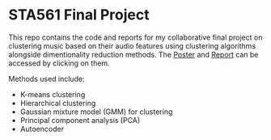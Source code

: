 # STA561 Final Project
This repo contains the code and reports for my collaborative final project on clustering music based on their audio features using clustering algorithms alongside dimentionality reduction methods. The [Poster](https://github.com/Eric-Su-2718/Music-Feature-Project/blob/master/STA561_Final_Project_Poster.pdf) and [Report](https://github.com/Eric-Su-2718/Music-Feature-Project/blob/master/STA561_Final_Project_report.pdf) can be accessed by clicking on them.

Methods used include:
* K-means clustering
* Hierarchical clustering
* Gaussian mixture model (GMM) for clustering
* Principal component analysis (PCA)
* Autoencoder

